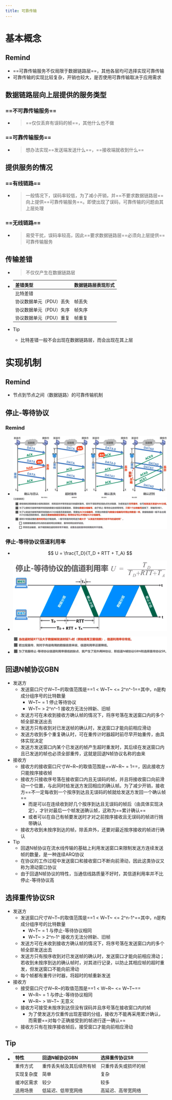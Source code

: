 ```yaml
---
title: 可靠传输
---
```




# 基本概念

## Remind

- ==可靠传输服务不仅局限于数据链路层==，其他各层均可选择实现可靠传输
- 可靠传输的实现比较复杂，开销也较大，是否使用可靠传输取决于应用需求

## 数据链路层向上层提供的服务类型

### ==不可靠传输服务==

- > ==仅仅丢弃有误码的帧==，其他什么也不做

### ==可靠传输服务==

- > 想办法实现==发送端发送什么==，==接收端就收到什么==

## 提供服务的情况

### ==有线链路==

- > 一般情况下，误码率较低，为了减小开销，并==不要求数据链路层==向上提供==可靠传输服务==。即使出现了误码，可靠传输的问题由其上层处理

### ==无线链路==

- > 易受干扰，误码率较高，因此==要求数据链路层==必须向上层提供==可靠传输服务

## 传输差错

- > 不仅仅产生在数据链路层

- | 差错类型                | 数据链路层表现形式 |
  | ----------------------- | ------------------ |
  | 比特差错                |                    |
  | 协议数据单元（PDU）丢失 | 帧丢失             |
  | 协议数据单元（PDU）失序 | 帧失序             |
  | 协议数据单元（PDU）重复 | 帧重复             |

- Tip

  - 比特差错一般不会出现在数据链路层，而会出现在其上层

# 实现机制

## Remind

- 节点到节点之间（数据链路）的可靠传输机制

## 停止-等待协议

### Remind

- ![image1](./resource/f3e31ecf93c740dfb859a23fd89436ec.png)
- ![image2](./resource/e31f3baa27734f4bbbb0b7da64cbe06f.png)

### 停止-等待协议信道利用率

- $$
  U = \frac{T_D}{T_D + RTT + T_A}
  $$

- ![image3](./resource/4739afef29fe4ed0b5dd5f29f0ae08eb.png)

- ![image4](./resource/d2c33ffb141045b5b88f3768f38760bc.png)

## 回退N帧协议GBN

- 发送方
  - 发送窗口尺寸W~T~的取值范围是==1 < W~T~ <= 2^n^-1==其中，n是构成分组序号的比特数量
    - W~T~ = 1 停止等待协议
    - W~T~ > 2^n^-1 接收方无法分辨新、旧帧
  - 发送方可在未收到接收方确认帧的情况下，将序号落在发送窗口内的多个帧全部发送出去
  - 发送方只有收到对已发送帧的确认时，发送窗口才能向前相应滑动
  - 发送方收到多个重复确认时，可在重传计时器超时前尽早开始重传，由具体实现决定
  - 发送方发送窗口内某个已发送的帧产生超时重发时，其后续在发送窗口内且已发送的帧也必须全部重传，这就是回退N帧协议名称的由来
- 接收方
  - 接收方的接收窗口尺寸W~R~的取值范围是==W~R~ = 1==，因此接收方只能按序接收帧
  - 接收方只接收序号落在接收窗口内且无误码的帧，并且将接收窗口向前滑动一个位置，与此同时给发送方发回相应的确认帧。为了减少开销，接收方==不一定每收到一个按序到达且无误码的帧就给发送方发回一个确认帧==
    - 而是可以在连续收到好几个按序到达且无误码的帧后（由具体实现决定），才针对最后一个帧发送确认帧，这称为==累计确认==
    - 或者可以在自己有帧要发送时才对之前按序接收且无误码的帧进行捎带确认
  - 接收方收到未按序到达的帧，除丢弃外，还要对最近按序接收的帧进行确认
- Tip
  - 回退N帧协议在流水线传输的基础上利用发送窗口来限制发送方连续发送帧的数量，是一种连续ARQ协议
  - 在协议的工作过程中发送窗口和接收窗口不断向前滑动，因此这类协议又称为滑动窗口协议
  - 由于回退N帧协议的特性，当通信线路质量不好时，其信道利用率并不比停止-等待协议高

## 选择重传协议SR

- 发送方
  - 发送窗口尺寸W~T~的取值范围是==1 < W~T~ <= 2^n-1^==其中，n是构成分组序号的比特数量
    - W~T~ = 1 与停止-等待协议相同
    - W~T~ > 2^n-1^ 接收方无法分辨新、旧帧
  - 发送方可在未收到接收方确认帧的情况下，将序号落在发送窗口内的多个帧全部发送出去
  - 发送方只有按序收到对已发送帧的确认时，发送窗口才能向前相应滑动；若收到未按序到达的确认帧时，对其进行记录，以防止其相应帧的超时重发，但发送窗口不能向前滑动
  - 每个帧都有重传计时器，将超时的帧重新发送
- 接收方
  - 接受窗口尺寸W~R~的取值范围是==1 < W~R~ <= W~T~==
    - W~R~ = 1 与停止-等待协议相同
    - W~R~ > W~T~ 无意义
  - 接收方可接受未按序到达但没有误码并且序号落在接收窗口内的帧
    - 为了使发送方仅重传出现差错的分组，接收方不能再采用累计确认，而需要==对每个正确接受到的帧进行逐一确认==
  - 接收方只有在按序接收帧后，接受窗口才能向前相应滑动

## Tip

- | 特性 | 回退N帧协议GBN | 选择重传协议SR |
  | ---- | -------------- | -------------- |
  | 重传方式 | 重传丢失帧及其后续所有帧 |只重传丢失或损坏的帧|
  | 实现复杂度 | 简单 |复杂|
  | 缓冲区需求 | 较少 |较多|
  | 适用场景 | 低延迟、低带宽网络 |高延迟、高带宽网络|